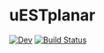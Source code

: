 # uESTplanar

[![Dev](https://img.shields.io/badge/docs-dev-blue.svg)](https://alex-nunn.github.io/uESTplanar.jl/dev/)
[![Build Status](https://github.com/alex-nunn/uESTplanar.jl/actions/workflows/CI.yml/badge.svg?branch=main)](https://github.com/alex-nunn/uESTplanar.jl/actions/workflows/CI.yml?query=branch%3Amain)

